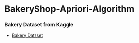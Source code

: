 # BakeryShop-Apriori-Algorithm

### Bakery Dataset from Kaggle

- [Bakery Dataset](https://www.kaggle.com/datasets/akashdeepkuila/bakery)
